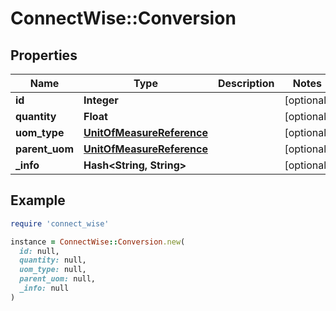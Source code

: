 # ConnectWise::Conversion

## Properties

| Name | Type | Description | Notes |
| ---- | ---- | ----------- | ----- |
| **id** | **Integer** |  | [optional] |
| **quantity** | **Float** |  | [optional] |
| **uom_type** | [**UnitOfMeasureReference**](UnitOfMeasureReference.md) |  | [optional] |
| **parent_uom** | [**UnitOfMeasureReference**](UnitOfMeasureReference.md) |  | [optional] |
| **_info** | **Hash&lt;String, String&gt;** |  | [optional] |

## Example

```ruby
require 'connect_wise'

instance = ConnectWise::Conversion.new(
  id: null,
  quantity: null,
  uom_type: null,
  parent_uom: null,
  _info: null
)
```

